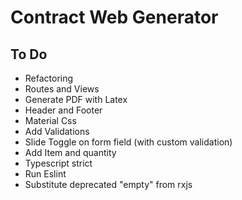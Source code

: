 # Contract Web Generator

## To Do
* Refactoring
* Routes and Views
* Generate PDF with Latex
* Header and Footer
* Material Css
* Add Validations
* Slide Toggle on form field (with custom validation)
* Add Item and quantity
* Typescript strict
* Run Eslint
* Substitute deprecated "empty" from rxjs

